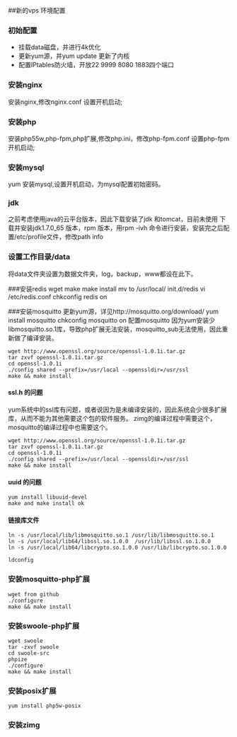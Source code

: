 ##新的vps 环境配置

### 初始配置
- 挂载data磁盘，并进行4k优化
- 更新yum源，并yum update 更新了内核
- 配置IPtables防火墙，开放22 9999 8080 1883四个端口

### 安装nginx
  安装nginx,修改nginx.conf
  设置开机启动;
  
### 安装php

  安装php55w,php-fpm,php扩展,修改php.ini，修改php-fpm.conf
  设置php-fpm开机启动;
  
### 安装mysql
  yum 安装mysql,设置开机启动，为mysql配置初始密码。
  
### jdk
  之前考虑使用java的云平台版本，因此下载安装了jdk 和tomcat，目前未使用
  下载并安装jdk1.7.0_65 版本，rpm 版本，用rpm -ivh 命令进行安装，安装完之后配置/etc/profile文件，修改path info

### 设置工作目录/data
将data文件夹设置为数据文件夹，log，backup，www都设在此下。

###安装redis
    wget
    make
    make install
    mv to /usr/local/
    init.d/redis
    vi /etc/redis.conf
    chkconfig redis on

###安装mosquitto
    更新yum源，详见http://mosquitto.org/download/
    yum install mosquitto
    chkconfig mosquitto on
    配置mosquitto
    因为yum安装少libmosquitto.so.1库，导致php扩展无法安装，mosquitto_sub无法使用，因此重新做了编译安装。

    wget http://www.openssl.org/source/openssl-1.0.1i.tar.gz
	tar zxvf openssl-1.0.1i.tar.gz
	cd openssl-1.0.1i
	./config shared --prefix=/usr/local --openssldir=/usr/ssl
	make && make install 
	
#### ssl.h 的问题
yum系统中的ssl库有问题，或者说因为是未编译安装的，因此系统会少很多扩展库，从而不能为其他需要这个包的软件服务。
zimg的编译过程中需要这个，mosquitto的编译过程中也需要这个。

	wget http://www.openssl.org/source/openssl-1.0.1i.tar.gz
	tar zxvf openssl-1.0.1i.tar.gz
	cd openssl-1.0.1i
	./config shared --prefix=/usr/local --openssldir=/usr/ssl
	make && make install 
	
#### uuid 的问题

	yum install libuuid-devel
    make and make install ok
    
#### 链接库文件

	ln -s /usr/local/lib/libmosquitto.so.1 /usr/lib/libmosquitto.so.1
	ln -s /usr/local/lib64/libssl.so.1.0.0  /usr/lib/libssl.so.1.0.0
	ln -s /usr/local/lib64/libcrypto.so.1.0.0 /usr/lib/libcrypto.so.1.0.0
	
	ldconfig 

### 安装mosquitto-php扩展
	wget from github
	./configure
	make && make install
	
### 安装swoole-php扩展
    wget swoole
    tar -zxvf swoole
    cd swoole-src
    phpize
    ./configure
    make && make install

### 安装posix扩展
    yum install php5w-posix
    
### 安装zimg
